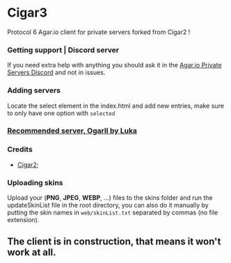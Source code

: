 # Cigar3
Protocol 6 Agar.io client for private servers forked from Cigar2 !

### Getting support | Discord server
If you need extra help with anything you should ask it in the [Agar.io Private Servers Discord](https://discord.gg/66X2ESb) and not in issues.

### Adding servers
Locate the select element in the index.html and add new entries, make sure to only have one option with `selected`

### [Recommended server, OgarII by Luka](https://github.com/Luka967/OgarII)

### Credits
- [Cigar2](https://github.com/Cigar2/Cigar2);


### Uploading skins
Upload your (**PNG**, **JPEG**, **WEBP**, ...) files to the skins folder and run the updateSkinList file in the root directory, you can also do it manually by putting the skin names in `web/skinList.txt` separated by commas (no file extension).

## **The client is in construction, that means it won't work at all.**  